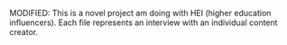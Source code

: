 MODIFIED: This is a novel project am doing with HEI (higher education influencers). Each file represents an interview with an individual content creator.

